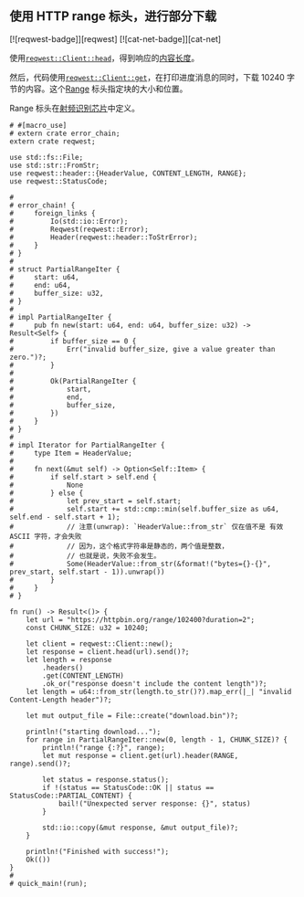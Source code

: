 ## 使用 HTTP range 标头，进行部分下载

[![reqwest-badge]][reqwest] [![cat-net-badge]][cat-net]

使用[`reqwest::Client::head`]，得到响应的[内容长度][content-length]。

然后，代码使用[`reqwest::Client::get`]，在打印进度消息的同时，下载 10240 字节的内容。这个[Range] 标头指定块的大小和位置。

Range 标头在[射频识别芯片][http range rfc7233]中定义。

```rust,no_run
# #[macro_use]
# extern crate error_chain;
extern crate reqwest;

use std::fs::File;
use std::str::FromStr;
use reqwest::header::{HeaderValue, CONTENT_LENGTH, RANGE};
use reqwest::StatusCode;

#
# error_chain! {
#     foreign_links {
#         Io(std::io::Error);
#         Reqwest(reqwest::Error);
#         Header(reqwest::header::ToStrError);
#     }
# }
#
# struct PartialRangeIter {
#     start: u64,
#     end: u64,
#     buffer_size: u32,
# }
#
# impl PartialRangeIter {
#     pub fn new(start: u64, end: u64, buffer_size: u32) -> Result<Self> {
#         if buffer_size == 0 {
#             Err("invalid buffer_size, give a value greater than zero.")?;
#         }
#
#         Ok(PartialRangeIter {
#             start,
#             end,
#             buffer_size,
#         })
#     }
# }
#
# impl Iterator for PartialRangeIter {
#     type Item = HeaderValue;
#
#     fn next(&mut self) -> Option<Self::Item> {
#         if self.start > self.end {
#             None
#         } else {
#             let prev_start = self.start;
#             self.start += std::cmp::min(self.buffer_size as u64, self.end - self.start + 1);
#             // 注意(unwrap): `HeaderValue::from_str` 仅在值不是 有效 ASCII 字符，才会失败
#             // 因为，这个格式字符串是静态的，两个值是整数，
#             // 也就是说，失败不会发生。
#             Some(HeaderValue::from_str(&format!("bytes={}-{}", prev_start, self.start - 1)).unwrap())
#         }
#     }
# }

fn run() -> Result<()> {
    let url = "https://httpbin.org/range/102400?duration=2";
    const CHUNK_SIZE: u32 = 10240;

    let client = reqwest::Client::new();
    let response = client.head(url).send()?;
    let length = response
        .headers()
        .get(CONTENT_LENGTH)
        .ok_or("response doesn't include the content length")?;
    let length = u64::from_str(length.to_str()?).map_err(|_| "invalid Content-Length header")?;

    let mut output_file = File::create("download.bin")?;

    println!("starting download...");
    for range in PartialRangeIter::new(0, length - 1, CHUNK_SIZE)? {
        println!("range {:?}", range);
        let mut response = client.get(url).header(RANGE, range).send()?;

        let status = response.status();
        if !(status == StatusCode::OK || status == StatusCode::PARTIAL_CONTENT) {
            bail!("Unexpected server response: {}", status)
        }

        std::io::copy(&mut response, &mut output_file)?;
    }

    println!("Finished with success!");
    Ok(())
}
#
# quick_main!(run);
```

[`reqwest::client::get`]: https://docs.rs/reqwest/*/reqwest/struct.Client.html#method.get
[`reqwest::client::head`]: https://docs.rs/reqwest/*/reqwest/struct.Client.html#method.head
[content-length]: https://developer.mozilla.org/en-US/docs/Web/HTTP/Headers/Content-Length
[range]: https://developer.mozilla.org/en-US/docs/Web/HTTP/Headers/Range
[http range rfc7233]: https://tools.ietf.org/html/rfc7233#section-3.1
